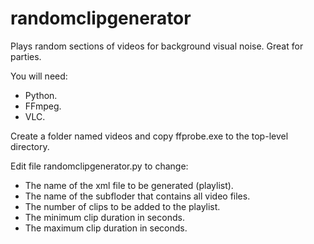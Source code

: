 # randomclipgenerator
Plays random sections of videos for background visual noise.
Great for parties.

You will need:
* Python.
* FFmpeg.
* VLC.

Create a folder named videos and copy ffprobe.exe to the top-level directory.

Edit file randomclipgenerator.py to change:
* The name of the xml file to be generated (playlist).
* The name of the subfloder that contains all video files.
* The number of clips to be added to the playlist.
* The minimum clip duration in seconds.
* The maximum clip duration in seconds.
